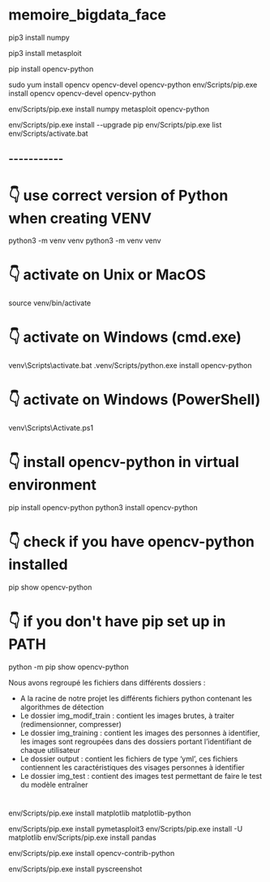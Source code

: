# memoire_bigdata_face

pip3 install numpy


pip3 install metasploit

pip install opencv-python

sudo yum install opencv opencv-devel opencv-python
env/Scripts/pip.exe install opencv opencv-devel opencv-python

env/Scripts/pip.exe install numpy metasploit opencv-python

env/Scripts/pip.exe install --upgrade pip
env/Scripts/pip.exe list
env/Scripts/activate.bat
## -----------
# 👇️ use correct version of Python when creating VENV
python3 -m venv venv
python3 -m venv venv

# 👇️ activate on Unix or MacOS
source venv/bin/activate

# 👇️ activate on Windows (cmd.exe)
venv\Scripts\activate.bat
.venv/Scripts/python.exe install opencv-python
# 👇️ activate on Windows (PowerShell)
venv\Scripts\Activate.ps1

# 👇️ install opencv-python in virtual environment
pip install opencv-python
python3 install opencv-python


#
# 👇️ check if you have opencv-python installed
pip show opencv-python

# 👇️ if you don't have pip set up in PATH
python -m pip show opencv-python


Nous avons regroupé les fichiers dans différents dossiers :
- A la racine de notre projet les différents fichiers python contenant les algorithmes de détection
- Le dossier img_modif_train : contient les images brutes, à traiter (redimensionner,
compresser)
- Le dossier img_training : contient les images des personnes à identifier, les images sont
regroupées dans des dossiers portant l’identifiant de chaque utilisateur
- Le dossier output : contient les fichiers de type ‘yml’, ces fichiers contiennent les
caractéristiques des visages personnes à identifier
- Le dossier img_test : contient des images test permettant de faire le test du modèle entraîner

#
env/Scripts/pip.exe install matplotlib
matplotlib-python

env/Scripts/pip.exe install pymetasploit3
env/Scripts/pip.exe install -U matplotlib
env/Scripts/pip.exe install pandas

env/Scripts/pip.exe install opencv-contrib-python

env/Scripts/pip.exe install pyscreenshot